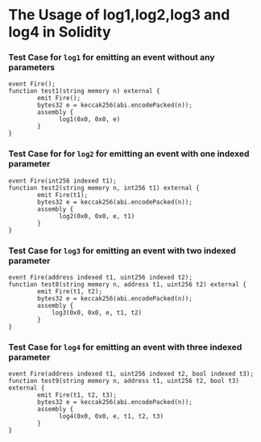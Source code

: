 # The Usage of log1,log2,log3 and log4 in Solidity

### Test Case for `log1` for emitting an event without any parameters
```	
event Fire();
function test1(string memory n) external { 
		emit Fire();
		bytes32 e = keccak256(abi.encodePacked(n)); 
		assembly {   
			  log1(0x0, 0x0, e)    
		}
}
```

### Test Case for for `log2` for emitting an event with one indexed parameter
```	
event Fire(int256 indexed t1);
function test2(string memory n, int256 t1) external {  
		emit Fire(t1);
		bytes32 e = keccak256(abi.encodePacked(n)); 
		assembly {   
			  log2(0x0, 0x0, e, t1)    
		}
}
```

### Test Case for `log3` for emitting an event with two indexed parameter
```	
event Fire(address indexed t1, uint256 indexed t2);
function test8(string memory n, address t1, uint256 t2) external { 
		emit Fire(t1, t2);
		bytes32 e = keccak256(abi.encodePacked(n));  
		assembly {   
			log3(0x0, 0x0, e, t1, t2)    
		}
}
```


### Test Case for `log4` for emitting an event with three indexed parameter
```	
event Fire(address indexed t1, uint256 indexed t2, bool indexed t3);
function test9(string memory n, address t1, uint256 t2, bool t3) external { 
		emit Fire(t1, t2, t3);
		bytes32 e = keccak256(abi.encodePacked(n));  
		assembly {   
			  log4(0x0, 0x0, e, t1, t2, t3)    
		}
} 
```

